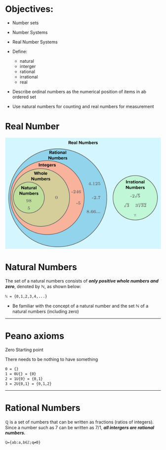 # Objectives:

- Number sets
- Number Systems
- Real Number Systems


- Define:
    - natural 
    - interger
    - rational
    - irrational
    - real
- Describe ordinal numbers as the numerical position of items in ab ordered set
- Use natural numbers for counting and real numbers for measurement

# Real Number 

![RealNumberSystem](images/realnumbers.png)

# Natural Numbers

The set of a natural numbers consists of ***only positive whole numbers and zero***, denoted by ℕ, as shown below:

    ℕ = {0,1,2,3,4,...}

- Be familiar with the concept of a natural number and the set ℕ of a natural numbers (including zero)

---

# Peano axioms

Zero Starting point

There needs to be nothing to have something

    0 = {}
    1 = 0U{} = {0}
    2 = 1U{0} = {0,1}
    3 = 2U{0,1} = {0,1,2}

---

# Rational Numbers

ℚ is a set of numbers that can be written as fractions (ratios of integers). Since a number such as 7 can be written as 7/1, ***all intergers are rational numbers.***

    ℚ={ab:a,b∈ℤ;q≠0}
    